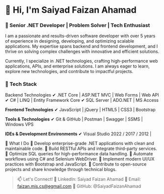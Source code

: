 # **👋 Hi, I'm Saiyad Faizan Ahamad**
### **🚀 Senior .NET Developer | Problem Solver | Tech Enthusiast**

I am a passionate and results-driven software developer with over 5 years of experience in designing, developing, and optimizing scalable applications. My expertise spans backend and frontend development, and I thrive on solving complex challenges with innovative and efficient solutions.

Currently, I specialize in .NET technologies, crafting high-performance web applications, APIs, and enterprise solutions. I am always eager to learn, explore new technologies, and contribute to impactful projects.
### 🔧 **Tech Stack**
Backend Technologies
✔ .NET Core | ASP.NET MVC | Web Forms | Web API 
✔ C# | LINQ | Entity Framework Core
✔ SQL Server | ADO.NET | MS Access

**Frontend Technologies**
✔ JavaScript | jQuery | HTML5 | CSS3 | Bootstrap

**Tools & Technologies**
✔ Git & GitHub | Postman | Swagger | SSMS | Windows VPS

**IDEs & Development Environments**
✔ Visual Studio 2022 / 2017 / 2012 | 

🌟 What I Do
🔹 Develop enterprise-grade .NET applications with clean and maintainable code.
🔹 Build RESTful APIs and integrate third-party services.
🔹 Optimize SQL queries for high-performance data handling.
🔹 Automate workflows using C# and Selenium WebDriver.
🔹 Implement modern UI/UX practices with Bootstrap and JavaScript.
🔹 Contribute to open-source projects and share knowledge through technical blogs.

> 📫 Let's Connect!
💼 LinkedIn: Saiyad Faizan Ahamad
📧 Email: faizan.mis.cs@egmail.com
🚀 GitHub: @SaiyadFaizanAhamad
